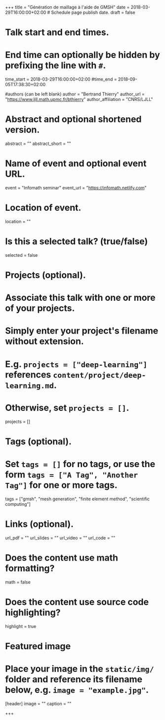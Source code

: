 +++
title = "Génération de maillage à l'aide de GMSH"
date = 2018-03-29T16:00:00+02:00  # Schedule page publish date.
draft = false

# Talk start and end times.
#   End time can optionally be hidden by prefixing the line with `#`.
time_start = 2018-03-29T16:00:00+02:00
#time_end = 2018-09-05T17:38:30+02:00

#authors (can be left blank)
author = "Bertrand Thierry"
author_url = "https://www.ljll.math.upmc.fr/bthierry"
author_affiliation = "CNRS/LJLL"

# Abstract and optional shortened version.
abstract = ""
abstract_short = ""

# Name of event and optional event URL.
event = "Infomath seminar"
event_url = "https://infomath.netlify.com"

# Location of event.
location = ""

# Is this a selected talk? (true/false)
selected = false

# Projects (optional).
#   Associate this talk with one or more of your projects.
#   Simply enter your project's filename without extension.
#   E.g. `projects = ["deep-learning"]` references `content/project/deep-learning.md`.
#   Otherwise, set `projects = []`.
projects = []

# Tags (optional).
#   Set `tags = []` for no tags, or use the form `tags = ["A Tag", "Another Tag"]` for one or more tags.
tags = ["gmsh", "mesh generation", "finite element method", "scientific computing"]

# Links (optional).
url_pdf = ""
url_slides = ""
url_video = ""
url_code = ""

# Does the content use math formatting?
math = false

# Does the content use source code highlighting?
highlight = true

# Featured image
# Place your image in the `static/img/` folder and reference its filename below, e.g. `image = "example.jpg"`.
[header]
image = ""
caption = ""

+++
